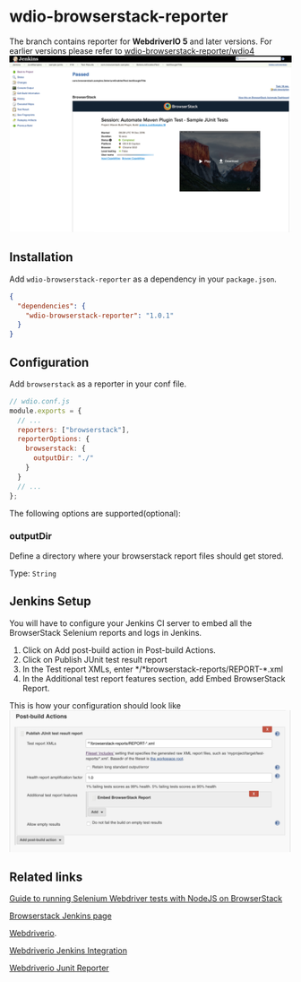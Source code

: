 # wdio-browserstack-reporter

The branch contains reporter for **WebdriverIO 5** and later versions. For earlier versions please refer to [wdio-browserstack-reporter/wdio4](https://github.com/browserstack/wdio-browserstack-reporter/tree/wdio4)
![Browserstack reports on Jenkins](screenshots/jenkins_report.png)

## Installation

Add `wdio-browserstack-reporter` as a dependency in your `package.json`.

```json
{
  "dependencies": {
    "wdio-browserstack-reporter": "1.0.1"
  }
}
```

## Configuration

Add `browserstack` as a reporter in your conf file.

```js
// wdio.conf.js
module.exports = {
  // ...
  reporters: ["browserstack"],
  reporterOptions: {
    browserstack: {
      outputDir: "./"
    }
  }
  // ...
};
```

The following options are supported(optional):

### outputDir

Define a directory where your browserstack report files should get stored.

Type: `String`<br>

## Jenkins Setup

You will have to configure your Jenkins CI server to embed all the BrowserStack Selenium reports and logs in Jenkins.

1. Click on Add post-build action in Post-build Actions.
2. Click on Publish JUnit test result report
3. In the Test report XMLs, enter */*browserstack-reports/REPORT-\*.xml
4. In the Additional test report features section, add Embed BrowserStack Report.

This is how your configuration should look like
![Jenkins Setup](screenshots/jenkins_setup.png)

## Related links

[Guide to running Selenium Webdriver tests with NodeJS on BrowserStack](https://www.browserstack.com/automate/node)

[Browserstack Jenkins page](https://www.browserstack.com/automate/jenkins)

[Webdriverio](http://webdriver.io).

[Webdriverio Jenkins Integration](http://webdriver.io/guide/testrunner/jenkins.html)

[Webdriverio Junit Reporter](https://github.com/webdriverio-boneyard/wdio-junit-reporter)
